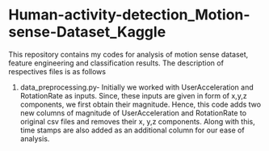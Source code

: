# Human-activity-detection_Motion-sense-Dataset_Kaggle
This repository contains my codes for analysis of motion sense dataset, feature engineering and classification results. The description of respectives files is as follows

1. data_preprocessing.py-  Initially we worked with UserAcceleration and RotationRate as inputs. Since, these inputs are given in form of x,y,z components, we first obtain their 
magnitude. Hence, this code adds two new columns of magnitude of UserAcceleration and RotationRate to original csv files and removes  their x, y,z components. 
Along with this, time stamps are also added as an additional column for our ease of analysis.
